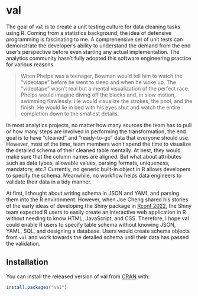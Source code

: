
<!-- README.md is generated from README.Rmd. Please edit that file -->

# val

<!-- badges: start -->
<!-- badges: end -->

The goal of `val` is to create a unit testing culture for data cleaning
tasks using R. Coming from a statistics background, the idea of
defensive programming is fascinating to me. A comprehensive set of unit
tests can demonstrate the developer’s ability to understand the demand
from the end user’s perspective before even starting any actual
implementation. The analytics community hasn’t fully adopted this
software engineering practice for various reasons.

> When Phelps was a teenager, Bowman would tell him to watch the
> “videotape” before he went to sleep and when he woke up. The
> “videotape” wasn’t real but a mental visualization of the perfect
> race. Phelps would imagine diving off the blocks and, in slow motion,
> swimming flawlessly. He would visualize the strokes, the pool, and the
> finish. He would lie in bed with his eyes shut and watch the entire
> completion down to the smallest details.

In most analytics projects, no matter how many sources the team has to
pull or how many steps are involved in performing the transformation,
the end goal is to have “cleaned” and “ready-to-go” data that everyone
should use. However, most of the time, team members won’t spend the time
to visualize the detailed schema of their cleaned table mentally. At
best, they would make sure that the column names are aligned. But what
about attributes such as data types, allowable values, parsing formats,
uniqueness, mandatory, etc.? Currently, no generic built-in object in R
allows developers to specify the schema. Meanwhile, no workflow helps
data engineers to validate their data in a tidy manner.

At first, I thought about writing schema in JSON and YAML and parsing
them into the R environment. However, when Joe Cheng shared his stories
of the early ideas of developing the Shiny package in [Rconf
2022](https://www.rstudio.com/conference/2022/keynotes/past-future-shiny/),
the Shiny team expected R users to easily create an interactive web
application in R without needing to know HTML, JavaScript, and CSS.
Therefore, I hope val could enable R users to specify table schema
without knowing JSON, YAML, SQL, and designing a database. Users would
create schema objects from `val` and work towards the detailed schema
until their data has passed the validation.

## Installation

You can install the released version of val from
[CRAN](https://CRAN.R-project.org) with:

``` r
install.packages("val")
```
